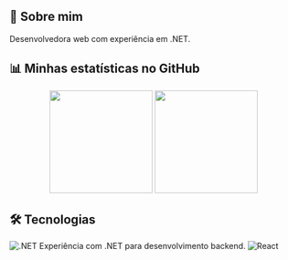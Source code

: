 ## 🚀 Sobre mim  
Desenvolvedora web com experiência em .NET.

## 📊 Minhas estatísticas no GitHub  
<div align="center">
  <img height="180em" src="https://github-readme-stats.vercel.app/api?username=heloisypq&show_icons=true&theme=dracula" />
  <img height="180em" src="https://github-readme-stats.vercel.app/api/top-langs/?username=heloisypq&layout=compact&langs_count=7&theme=dracula"/>
</div>

## 🛠 Tecnologias  
![.NET](https://img.shields.io/badge/-.NET-512BD4?logo=dotnet&logoColor=white&style=for-the-badge) Experiência com .NET para desenvolvimento backend.
![React](https://img.shields.io/badge/-React-61DAFB?logo=react&logoColor=white&style=for-the-badge)  


